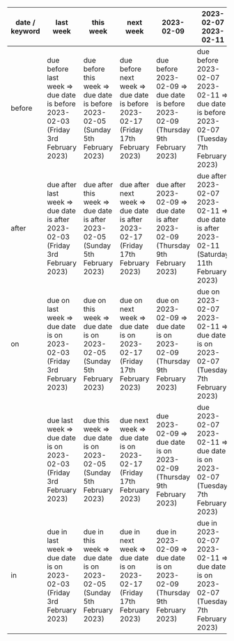 | date / keyword | last week | this week | next week | 2023-02-09 | 2023-02-07 2023-02-11 |
| ----- | ----- | ----- | ----- | ----- | ----- |
| before  | due before last week =><br>  due date is before 2023-02-03 (Friday 3rd February 2023)<br> | due before this week =><br>  due date is before 2023-02-05 (Sunday 5th February 2023)<br> | due before next week =><br>  due date is before 2023-02-17 (Friday 17th February 2023)<br> | due before 2023-02-09 =><br>  due date is before 2023-02-09 (Thursday 9th February 2023)<br> | due before 2023-02-07 2023-02-11 =><br>  due date is before 2023-02-07 (Tuesday 7th February 2023)<br> |
| after  | due after last week =><br>  due date is after 2023-02-03 (Friday 3rd February 2023)<br> | due after this week =><br>  due date is after 2023-02-05 (Sunday 5th February 2023)<br> | due after next week =><br>  due date is after 2023-02-17 (Friday 17th February 2023)<br> | due after 2023-02-09 =><br>  due date is after 2023-02-09 (Thursday 9th February 2023)<br> | due after 2023-02-07 2023-02-11 =><br>  due date is after 2023-02-11 (Saturday 11th February 2023)<br> |
| on  | due on last week =><br>  due date is on 2023-02-03 (Friday 3rd February 2023)<br> | due on this week =><br>  due date is on 2023-02-05 (Sunday 5th February 2023)<br> | due on next week =><br>  due date is on 2023-02-17 (Friday 17th February 2023)<br> | due on 2023-02-09 =><br>  due date is on 2023-02-09 (Thursday 9th February 2023)<br> | due on 2023-02-07 2023-02-11 =><br>  due date is on 2023-02-07 (Tuesday 7th February 2023)<br> |
|  | due last week =><br>  due date is on 2023-02-03 (Friday 3rd February 2023)<br> | due this week =><br>  due date is on 2023-02-05 (Sunday 5th February 2023)<br> | due next week =><br>  due date is on 2023-02-17 (Friday 17th February 2023)<br> | due 2023-02-09 =><br>  due date is on 2023-02-09 (Thursday 9th February 2023)<br> | due 2023-02-07 2023-02-11 =><br>  due date is on 2023-02-07 (Tuesday 7th February 2023)<br> |
| in  | due in last week =><br>  due date is on 2023-02-03 (Friday 3rd February 2023)<br> | due in this week =><br>  due date is on 2023-02-05 (Sunday 5th February 2023)<br> | due in next week =><br>  due date is on 2023-02-17 (Friday 17th February 2023)<br> | due in 2023-02-09 =><br>  due date is on 2023-02-09 (Thursday 9th February 2023)<br> | due in 2023-02-07 2023-02-11 =><br>  due date is on 2023-02-07 (Tuesday 7th February 2023)<br> |
